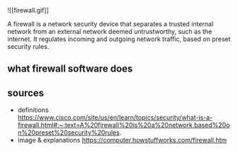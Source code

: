 

![[firewall.gif]]

A firewall is a network security device that separates a trusted internal network from an external network deemed untrustworthy, such as the internet. It regulates incoming and outgoing network traffic, based on preset security rules.
## what firewall software does

## sources
- definitions https://www.cisco.com/site/us/en/learn/topics/security/what-is-a-firewall.html#:~:text=A%20firewall%20is%20a%20network,based%20on%20preset%20security%20rules.
- image & explanations https://computer.howstuffworks.com/firewall.htm